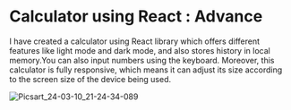 <h1>Calculator using React : Advance</h1>
<p>I have created a calculator using React library which offers different features like light mode and dark mode, and also stores history in local memory.You can also input numbers using the keyboard. Moreover, this calculator is fully responsive, which means it can adjust its size according to the screen size of the device being used.</p>

![Picsart_24-03-10_21-24-34-089](https://github.com/ayushkumarY/Calculator-React-Advance/assets/109496307/e974ecd0-b43f-4bc7-ae2c-e514626f5706)
